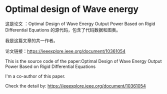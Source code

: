 # Optimal design of Wave energy

这是论文 ：Optimal Design of Wave Energy Output Power Based on Rigid Differential Equations 的源代码，包含了代码数据和图表。

我是这篇文章的共一作者。

论文链接：https://ieeexplore.ieee.org/document/10361054

This is the source code of the paper:Optimal Design of Wave Energy Output Power Based on Rigid Differential Equations

I'm a co-author of this paper.

Check the detail by: https://ieeexplore.ieee.org/document/10361054